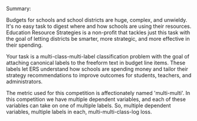 Summary:

Budgets for schools and school districts are huge, complex, and unwieldy. It's no easy task to digest where and how schools are using their resources. Education Resource Strategies is a non-profit that tackles just this task with the goal of letting districts be smarter, more strategic, and more effective in their spending.

Your task is a multi-class-multi-label classification problem with the goal of attaching canonical labels to the freeform text in budget line items. These labels let ERS understand how schools are spending money and tailor their strategy recommendations to improve outcomes for students, teachers, and administrators.


The metric used for this competition is affectionately named 'multi-multi'. In this competition we have multiple dependent variables, and each of these variables can take on one of multiple labels. So, multiple dependent variables, multiple labels in each, multi-multi-class-log loss.
